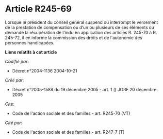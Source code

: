 # Article R245-69

Lorsque le président du conseil général suspend ou interrompt le versement de la prestation de compensation ou d'un ou
plusieurs de ses éléments ou demande la récupération de l'indu en application des articles R. 245-70 à R. 245-72, il en
informe la commission des droits et de l'autonomie des personnes handicapées.

**Liens relatifs à cet article**

_Codifié par_:

  - Décret n°2004-1136 2004-10-21

_Créé par_:

  - Décret n°2005-1588 du 19 décembre 2005 - art. 1 () JORF 20 décembre 2005

_Cite_:

  - Code de l'action sociale et des familles - art. R245-70 (VT)

_Cité par_:

  - Code de l'action sociale et des familles - art. R247-7 (T)
